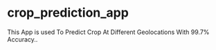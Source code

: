 # crop_prediction_app

This App is used To Predict Crop At Different Geolocations With 99.7% Accuracy..
